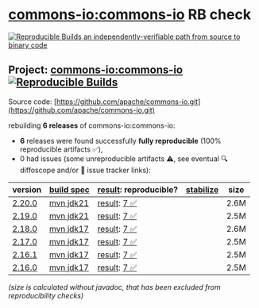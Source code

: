 [commons-io:commons-io](https://central.sonatype.com/artifact/commons-io/commons-io/versions) RB check
=======

[![Reproducible Builds](https://reproducible-builds.org/images/logos/rb.svg) an independently-verifiable path from source to binary code](https://reproducible-builds.org/)

## Project: [commons-io:commons-io](https://central.sonatype.com/artifact/commons-io/commons-io/versions) [![Reproducible Builds](https://img.shields.io/endpoint?url=https://raw.githubusercontent.com/jvm-repo-rebuild/reproducible-central/master/content/org/apache/commons/commons-io/badge.json)](https://github.com/jvm-repo-rebuild/reproducible-central/blob/master/content/org/apache/commons/commons-io/README.md)

Source code: [https://github.com/apache/commons-io.git](https://github.com/apache/commons-io.git)

rebuilding **6 releases** of commons-io:commons-io:
- **6** releases were found successfully **fully reproducible** (100% reproducible artifacts :white_check_mark:),
- 0 had issues (some unreproducible artifacts :warning:, see eventual :mag: diffoscope and/or :memo: issue tracker links):

| version | [build spec](/BUILDSPEC.md) | [result](https://reproducible-builds.org/docs/jvm/): reproducible? | [stabilize](https://github.com/google/oss-rebuild/blob/main/cmd/stabilize/README.md) | size |
| -- | --------- | ------ | ------ | -- |
| [2.20.0](https://central.sonatype.com/artifact/commons-io/commons-io/2.20.0/pom) | [mvn jdk21](commons-io-2.20.0.buildspec) | [result](commons-io-2.20.0.buildinfo): [7 :white_check_mark: ](commons-io-2.20.0.buildcompare) | | 2.6M |
| [2.19.0](https://central.sonatype.com/artifact/commons-io/commons-io/2.19.0/pom) | [mvn jdk21](commons-io-2.19.0.buildspec) | [result](commons-io-2.19.0.buildinfo): [7 :white_check_mark: ](commons-io-2.19.0.buildcompare) | | 2.5M |
| [2.18.0](https://central.sonatype.com/artifact/commons-io/commons-io/2.18.0/pom) | [mvn jdk17](commons-io-2.18.0.buildspec) | [result](commons-io-2.18.0.buildinfo): [7 :white_check_mark: ](commons-io-2.18.0.buildcompare) | | 2.6M |
| [2.17.0](https://central.sonatype.com/artifact/commons-io/commons-io/2.17.0/pom) | [mvn jdk17](commons-io-2.17.0.buildspec) | [result](commons-io-2.17.0.buildinfo): [7 :white_check_mark: ](commons-io-2.17.0.buildcompare) | | 2.5M |
| [2.16.1](https://central.sonatype.com/artifact/commons-io/commons-io/2.16.1/pom) | [mvn jdk17](commons-io-2.16.1.buildspec) | [result](commons-io-2.16.1.buildinfo): [7 :white_check_mark: ](commons-io-2.16.1.buildcompare) | | 2.5M |
| [2.16.0](https://central.sonatype.com/artifact/commons-io/commons-io/2.16.0/pom) | [mvn jdk17](commons-io-2.16.0.buildspec) | [result](commons-io-2.16.0.buildinfo): [7 :white_check_mark: ](commons-io-2.16.0.buildcompare) | | 2.5M |

<i>(size is calculated without javadoc, that has been excluded from reproducibility checks)</i>

